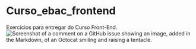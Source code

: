 # Curso_ebac_frontend
Exercícios para entregar do Curso Front-End.
![Screenshot of a comment on a GitHub issue showing an image, added in the Markdown, of an Octocat smiling and raising a tentacle.](https://media.eadbox.com/system/uploads/saas/devise_logo/5ee2b68e48b56200102e2258/newebac_logo_black.png)
